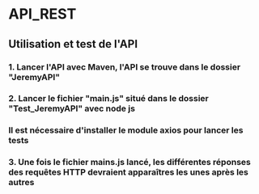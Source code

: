 # API_REST

## Utilisation et test de l'API
### 1. Lancer l'API avec Maven, l'API se trouve dans le dossier "JeremyAPI"
### 2. Lancer le fichier "main.js" situé dans le dossier "Test_JeremyAPI" avec node js
###    Il est nécessaire d'installer le module axios pour lancer les tests
### 3. Une fois le fichier mains.js lancé, les différentes réponses des requêtes HTTP devraient apparaîtres les unes après les autres
